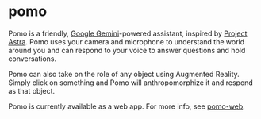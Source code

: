 # pomo

Pomo is a friendly, [Google Gemini](https://gemini.google.com/)-powered assistant, inspired by [Project Astra](https://deepmind.google/technologies/gemini/project-astra/).  Pomo uses your camera and microphone to understand the world around you and can respond to your voice to answer questions and hold conversations.

Pomo can also take on the role of any object using Augmented Reality.  Simply click on something and Pomo will anthropomorphize it and respond as that object.

Pomo is currently available as a web app.  For more info, see [pomo-web](https://github.com/tval2/pomo/tree/main/pomo-web).